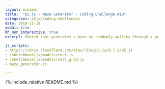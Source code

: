 ```yaml
---
layout: minimal
title:  "p5.js - Maze Generator - Coding Challenge #10"
categories: p5js/coding-challenges
date: 2018-11-16
modal: true
bh_non_interactive: true
excerpt: Sketch that generates a maze by randomly walking through a grid of cells, creating walls as it goes.

js_scripts:
- https://cdnjs.cloudflare.com/ajax/libs/p5.js/0.7.2/p5.js
- /sketchbook/js/models/rect.js
- /sketchbook/js/models/cell_grid.js
- maze_generator.js

---
```


{% include_relative README.md %}

